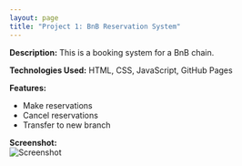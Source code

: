 ```yaml
---
layout: page
title: "Project 1: BnB Reservation System"
---
```


**Description:** This is a booking system for a BnB chain.  

**Technologies Used:** HTML, CSS, JavaScript, GitHub Pages  

**Features:**
- Make reservations
- Cancel reservations
- Transfer to new branch

**Screenshot:**  
![Screenshot](https://via.placeholder.com/300)
